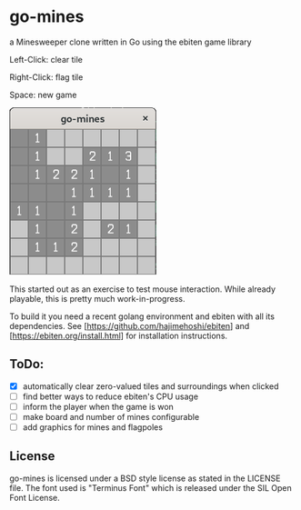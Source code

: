 # go-mines
a Minesweeper clone written in Go using the ebiten game library


Left-Click: clear tile

Right-Click: flag tile

Space: new game

![Alt text](/images/screenshot.png?raw=true "Screenshot")

This started out as an exercise to test mouse interaction. While already playable, this is pretty much work-in-progress.

To build it you need a recent golang environment and ebiten with all its dependencies.
See [https://github.com/hajimehoshi/ebiten] and [https://ebiten.org/install.html] for
installation instructions.


## ToDo:
- [x] automatically clear zero-valued tiles and surroundings when clicked
- [ ] find better ways to reduce ebiten's CPU usage
- [ ] inform the player when the game is won
- [ ] make board and number of mines configurable
- [ ] add graphics for mines and flagpoles

## License
go-mines is licensed under a BSD style license as stated in the LICENSE file.
The font used is "Terminus Font" which is released under the SIL Open Font License.
